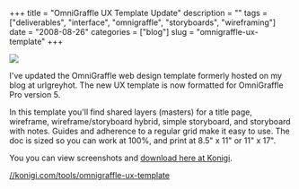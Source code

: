 +++
title = "OmniGraffle UX Template Update"
description = ""
tags = ["deliverables", "interface", "omnigraffle", "storyboards", "wireframing"]
date = "2008-08-26"
categories = ["blog"]
slug = "omnigraffle-ux-template"
+++



  <div class="notebook-screenshot"><a href="../tools/omnigraffle-ux-template.html"><img src="//konigi.com/media/notebook/og-ux-template-screenshots.jpg" class="notebook-image" /></a></div><p>I've updated the OmniGraffle web design template formerly hosted on my blog at urlgreyhot. The new UX template is now formatted for OmniGraffle Pro version 5. </p>
<p>In this template you'll find shared layers (masters) for a title page, wireframe, wireframe/storyboard hybrid, simple storyboard, and storyboard with notes. Guides and adherence to a regular grid make it easy to use. The doc is sized so you can work at 100%, and print at 8.5" x 11" or 11" x 17".</p>
<p>You you can view screenshots and <a href="../tools/omnigraffle-ux-template.html">download here at Konigi</a>.</p>

  <a href="../tools/omnigraffle-ux-template.html">//konigi.com/tools/omnigraffle-ux-template</a>
